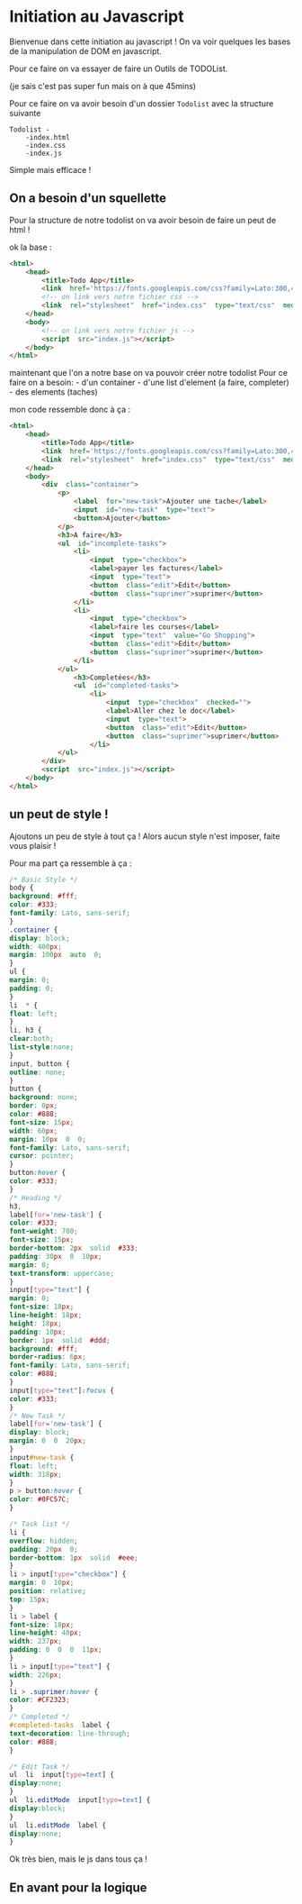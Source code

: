 # Initiation au Javascript


Bienvenue dans cette initiation au javascript !
On va voir quelques les bases de la manipulation de DOM en javascript.

Pour ce faire on va essayer de faire un Outils de TODOList.

(je sais c'est pas super fun mais on à que 45mins)

Pour ce faire on va avoir besoin d'un dossier `Todolist` avec la structure suivante
```
Todolist -
	-index.html
	-index.css
	-index.js
```

Simple mais efficace !

## On a besoin d'un squellette 

Pour la structure de notre todolist on va avoir besoin de faire un peut de html !

ok la base :
```html
<html>
	<head>
		<title>Todo App</title>
		<link  href='https://fonts.googleapis.com/css?family=Lato:300,400,700'  rel='stylesheet'  type='text/css'>
		<!-- on link vers notre fichier css -->
		<link  rel="stylesheet"  href="index.css"  type="text/css"  media="screen"  charset="utf-8">
	</head>
	<body>
		<!-- on link vers notre fichier js -->
		<script  src="index.js"></script>
	</body>
</html>
```

maintenant que l'on a notre base on va pouvoir créer notre todolist
Pour ce faire on a besoin:
	- d'un container
	- d'une list d'element (a faire, completer)
	- des elements (taches)

mon code ressemble donc à ça :
```html
<html>
	<head>
		<title>Todo App</title>
		<link  href='https://fonts.googleapis.com/css?family=Lato:300,400,700'  rel='stylesheet'  type='text/css'>
		<link  rel="stylesheet"  href="index.css"  type="text/css"  media="screen"  charset="utf-8">
	</head>
	<body>
		<div  class="container">
			<p>
				<label  for="new-task">Ajouter une tache</label>
				<input  id="new-task"  type="text">
				<button>Ajouter</button>
			</p>
			<h3>A faire</h3>
			<ul  id="incomplete-tasks">
				<li>
					<input  type="checkbox">
					<label>payer les factures</label>
					<input  type="text">
					<button  class="edit">Edit</button>
					<button  class="suprimer">suprimer</button>
				</li>
				<li>
					<input  type="checkbox">
					<label>faire les courses</label>
					<input  type="text"  value="Go Shopping">
					<button  class="edit">Edit</button>
					<button  class="suprimer">suprimer</button>
				</li>
			</ul>
				<h3>Completées</h3>
				<ul  id="completed-tasks">
					<li>
						<input  type="checkbox"  checked="">
						<label>Aller chez le doc</label>
						<input  type="text">
						<button  class="edit">Edit</button>
						<button  class="suprimer">suprimer</button>
					</li>
			</ul>
		</div>
		<script  src="index.js"></script>
	</body>
</html>
```

## un peut de style !

Ajoutons un peu de style à tout ça !
Alors aucun style n'est imposer, faite vous plaisir !

Pour ma part ça ressemble à ça :
```css
/* Basic Style */
body {
background: #fff;
color: #333;
font-family: Lato, sans-serif;
}
.container {
display: block;
width: 400px;
margin: 100px  auto  0;
}
ul {
margin: 0;
padding: 0;
}
li  * {
float: left;
}
li, h3 {
clear:both;
list-style:none;
}
input, button {
outline: none;
}
button {
background: none;
border: 0px;
color: #888;
font-size: 15px;
width: 60px;
margin: 10px  0  0;
font-family: Lato, sans-serif;
cursor: pointer;
}
button:hover {
color: #333;
}
/* Heading */
h3,
label[for='new-task'] {
color: #333;
font-weight: 700;
font-size: 15px;
border-bottom: 2px  solid  #333;
padding: 30px  0  10px;
margin: 0;
text-transform: uppercase;
}
input[type="text"] {
margin: 0;
font-size: 18px;
line-height: 18px;
height: 18px;
padding: 10px;
border: 1px  solid  #ddd;
background: #fff;
border-radius: 6px;
font-family: Lato, sans-serif;
color: #888;
}
input[type="text"]:focus {
color: #333;
}
/* New Task */
label[for='new-task'] {
display: block;
margin: 0  0  20px;
}
input#new-task {
float: left;
width: 318px;
}
p > button:hover {
color: #0FC57C;
}

/* Task list */
li {
overflow: hidden;
padding: 20px  0;
border-bottom: 1px  solid  #eee;
}
li > input[type="checkbox"] {
margin: 0  10px;
position: relative;
top: 15px;
}
li > label {
font-size: 18px;
line-height: 40px;
width: 237px;
padding: 0  0  0  11px;
}
li > input[type="text"] {
width: 226px;
}
li > .suprimer:hover {
color: #CF2323;
}
/* Completed */
#completed-tasks  label {
text-decoration: line-through;
color: #888;
}

/* Edit Task */
ul  li  input[type=text] {
display:none;
}
ul  li.editMode  input[type=text] {
display:block;
}
ul  li.editMode  label {
display:none;
}
```

Ok très bien, mais le js dans tous ça !

## En avant pour la logique

